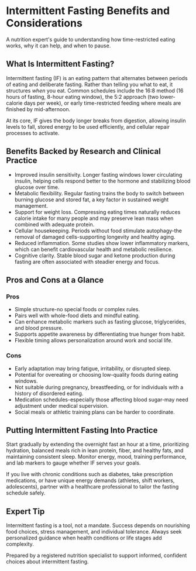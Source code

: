 # Intermittent Fasting Benefits and Considerations

A nutrition expert's guide to understanding how time-restricted eating works,
why it can help, and when to pause.

## What Is Intermittent Fasting?

Intermittent fasting (IF) is an eating pattern that alternates between periods of
eating and deliberate fasting. Rather than telling you what to eat, it structures
*when* you eat. Common schedules include the 16:8 method (16 hours of fasting,
8-hour eating window), the 5:2 approach (two lower-calorie days per week), or
early time-restricted feeding where meals are finished by mid-afternoon.

At its core, IF gives the body longer breaks from digestion, allowing insulin
levels to fall, stored energy to be used efficiently, and cellular repair
processes to activate.

## Benefits Backed by Research and Clinical Practice

- Improved insulin sensitivity. Longer fasting windows lower circulating
  insulin, helping cells respond better to the hormone and stabilizing blood
  glucose over time.
- Metabolic flexibility. Regular fasting trains the body to switch between
  burning glucose and stored fat, a key factor in sustained weight management.
- Support for weight loss. Compressing eating times naturally reduces calorie
  intake for many people and may preserve lean mass when combined with adequate
  protein.
- Cellular housekeeping. Periods without food stimulate autophagy-the removal of
  damaged cells-supporting longevity and healthy aging.
- Reduced inflammation. Some studies show lower inflammatory markers, which can
  benefit cardiovascular health and metabolic resilience.
- Cognitive clarity. Stable blood sugar and ketone production during fasting are
  often associated with steadier energy and focus.

## Pros and Cons at a Glance

### Pros

- Simple structure-no special foods or complex rules.
- Pairs well with whole-food diets and mindful eating.
- Can enhance metabolic markers such as fasting glucose, triglycerides, and
  blood pressure.
- Supports appetite awareness by differentiating true hunger from habit.
- Flexible timing allows personalization around work and social life.

### Cons

- Early adaptation may bring fatigue, irritability, or disrupted sleep.
- Potential for overeating or choosing low-quality foods during eating windows.
- Not suitable during pregnancy, breastfeeding, or for individuals with a
  history of disordered eating.
- Medication schedules-especially those affecting blood sugar-may need
  adjustment under medical supervision.
- Social meals or athletic training plans can be harder to coordinate.

## Putting Intermittent Fasting Into Practice

Start gradually by extending the overnight fast an hour at a time, prioritizing
hydration, balanced meals rich in lean protein, fiber, and healthy fats, and
maintaining consistent sleep. Monitor energy, mood, training performance, and
lab markers to gauge whether IF serves your goals.

If you live with chronic conditions such as diabetes, take prescription
medications, or have unique energy demands (athletes, shift workers,
adolescents), partner with a healthcare professional to tailor the fasting
schedule safely.

## Expert Tip

Intermittent fasting is a tool, not a mandate. Success depends on nourishing
food choices, stress management, and individual tolerance. Always seek
personalized guidance when health conditions or life stages add complexity.

Prepared by a registered nutrition specialist to support informed, confident
choices about intermittent fasting.
